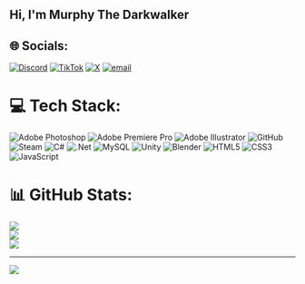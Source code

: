 ## Hi, I'm Murphy The Darkwalker

## 🌐 Socials:
[![Discord](https://img.shields.io/badge/Discord-%237289DA.svg?logo=discord&logoColor=white)](https://discord.gg/murphytd) [![TikTok](https://img.shields.io/badge/TikTok-%23000000.svg?logo=TikTok&logoColor=white)](https://tiktok.com/@murphytd) [![X](https://img.shields.io/badge/X-black.svg?logo=X&logoColor=white)](https://x.com/MurphyTDreal) [![email](https://img.shields.io/badge/Email-D14836?logo=gmail&logoColor=white)](mailto:arkusfmr@gmail.com) 

# 💻 Tech Stack:
![Adobe Photoshop](https://img.shields.io/badge/adobe%20photoshop-%2331A8FF.svg?style=for-the-badge&logo=adobe%20photoshop&logoColor=white) ![Adobe Premiere Pro](https://img.shields.io/badge/Adobe%20Premiere%20Pro-9999FF.svg?style=for-the-badge&logo=Adobe%20Premiere%20Pro&logoColor=white) ![Adobe Illustrator](https://img.shields.io/badge/adobe%20illustrator-%23FF9A00.svg?style=for-the-badge&logo=adobe%20illustrator&logoColor=white) ![GitHub](https://img.shields.io/badge/github-%23121011.svg?style=for-the-badge&logo=github&logoColor=white) ![Steam](https://img.shields.io/badge/steam-%23000000.svg?style=for-the-badge&logo=steam&logoColor=white) ![C#](https://img.shields.io/badge/c%23-%23239120.svg?style=for-the-badge&logo=csharp&logoColor=white) ![.Net](https://img.shields.io/badge/.NET-5C2D91?style=for-the-badge&logo=.net&logoColor=white) ![MySQL](https://img.shields.io/badge/mysql-4479A1.svg?style=for-the-badge&logo=mysql&logoColor=white) ![Unity](https://img.shields.io/badge/unity-%23000000.svg?style=for-the-badge&logo=unity&logoColor=white) ![Blender](https://img.shields.io/badge/blender-%23F5792A.svg?style=for-the-badge&logo=blender&logoColor=white) ![HTML5](https://img.shields.io/badge/html5-%23E34F26.svg?style=for-the-badge&logo=html5&logoColor=white) ![CSS3](https://img.shields.io/badge/css3-%231572B6.svg?style=for-the-badge&logo=css3&logoColor=white) ![JavaScript](https://img.shields.io/badge/javascript-%23323330.svg?style=for-the-badge&logo=javascript&logoColor=%23F7DF1E)
# 📊 GitHub Stats:
![](https://github-readme-stats.vercel.app/api?username=MurphyTD&theme=radical&hide_border=false&include_all_commits=false&count_private=false)<br/>
![](https://nirzak-streak-stats.vercel.app/?user=MurphyTD&theme=radical&hide_border=false)<br/>
![](https://github-readme-stats.vercel.app/api/top-langs/?username=MurphyTD&theme=radical&hide_border=false&include_all_commits=false&count_private=false&layout=compact)

---
[![](https://visitcount.itsvg.in/api?id=MurphyTD&icon=0&color=0)](https://visitcount.itsvg.in)

<!-- Proudly created with GPRM ( https://gprm.itsvg.in ) -->
